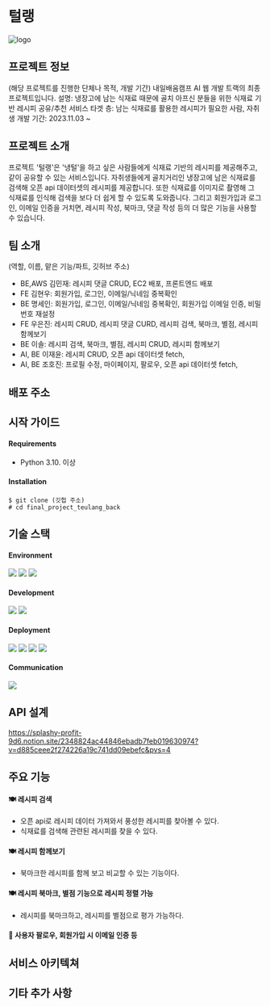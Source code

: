 # 털랭
![logo](https://github.com/solleepang/final_project_teulang_back/assets/144214007/eb0be101-81ba-43b5-bcea-3a2c41ddc67e)


## 프로젝트 정보
(해당 프로젝트를 진행한 단체나 목적, 개발 기간)
내일배움캠프 AI 웹 개발 트랙의 최종 프로젝트입니다.
설명: 냉장고에 남는 식재료 때문에 골치 아프신 분들을 위한 식재료 기반 레시피 공유/추천 서비스
타겟 층: 남는 식재료를 활용한 레시피가 필요한 사람, 자취생
개발 기간: 2023.11.03 ~

## 프로젝트 소개
프로젝트 '털랭'은 '냉털'을 하고 싶은 사람들에게 식재료 기반의 레시피를 제공해주고, 같이 공유할 수 있는 서비스입니다.
자취생들에게 골치거리인 냉장고에 남은 식재료를 검색해 오픈 api 데이터셋의 레시피를 제공합니다.
또한 식재료를 이미지로 촬영해 그 식재료를 인식해 검색을 보다 더 쉽게 할 수 있도록 도와줍니다.
그리고 회원가입과 로그인, 이메일 인증을 거치면, 레시피 작성, 북마크, 댓글 작성 등의 더 많은 기능을 사용할 수 있습니다.


## 팀 소개
(역할, 이름, 맡은 기능/파트, 깃허브 주소)

- BE,AWS 김민재: 레시피 댓글 CRUD, EC2 배포, 프론트엔드 배포
- FE 김현우: 회원가입, 로그인, 이메일/닉네임 중복확인
- BE 명세인: 회원가입, 로그인, 이메일/닉네임 중복확인, 회원가입 이메일 인증, 비밀번호 재설정
- FE 우은진: 레시피 CRUD, 레시피 댓글 CURD, 레시피 검색, 북마크, 별점, 레시피 함께보기
- BE 이솔: 레시피 검색, 북마크, 별점, 레시피 CRUD, 레시피 함께보기
- AI, BE 이재윤: 레시피 CRUD, 오픈 api 데이터셋 fetch, 
- AI, BE 조호진: 프로필 수정, 마이페이지, 팔로우, 오픈 api 데이터셋 fetch, 


## 배포 주소


## 시작 가이드
#### Requirements
- Python 3.10. 이상

#### Installation
```
$ git clone (깃헙 주소)
# cd final_project_teulang_back
```

## 기술 스택
#### Environment
<img src="https://img.shields.io/badge/visual studio code-blue?style=for-the-badge&logo=visualstudiocode&logoColor=white"> <img src="https://img.shields.io/badge/git-F05032?style=for-the-badge&logo=git&logoColor=white"> <img src="https://img.shields.io/badge/github-181717?style=for-the-badge&logo=github&logoColor=white">
#### Development
<img src="https://img.shields.io/badge/python-3776AB?style=for-the-badge&logo=python&logoColor=white"> <img src="https://img.shields.io/badge/django-092E20?style=for-the-badge&logo=django&logoColor=white">
#### Deployment
<img src="https://img.shields.io/badge/linux-FCC624?style=for-the-badge&logo=linux&logoColor=black"> <img src="https://img.shields.io/badge/amazonaws-232F3E?style=for-the-badge&logo=amazonaws&logoColor=white"> <img src="https://img.shields.io/badge/nginx-009639?style=for-the-badge&logo=nginx&logoColor=white"> <img src="https://img.shields.io/badge/Gunicorn-499848?style=for-the-badge&logo=Gunicorn&logoColor=white">
#### Communication
<img src="https://img.shields.io/badge/slack-4A154B?style=for-the-badge&logo=slack&logoColor=white">

## API 설계
https://splashy-profit-9d6.notion.site/2348824ac44846ebadb7feb019630974?v=d885ceee2f274226a19c741dd09ebefc&pvs=4

## 주요 기능
#### 🍽️ 레시피 검색
- 오픈 api로 레시피 데이터 가져와서 풍성한 레시피를 찾아볼 수 있다.
- 식재료를 검색해 관련된 레시피를 찾을 수 있다.
#### 🍽️ 레시피 함께보기
- 북마크한 레시피를 함께 보고 비교할 수 있는 기능이다.
#### 🍽️ 레시피 북마크, 별점 기능으로 레시피 정렬 가능
- 레시피를 북마크하고, 레시피를 별점으로 평가 가능하다.
#### 👥 사용자 팔로우, 회원가입 시 이메일 인증 등

## 서비스 아키텍쳐

## 기타 추가 사항 
